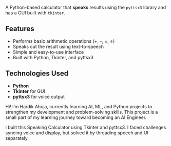 A Python-based calculator that **speaks** results using the `pyttsx3` library and has a GUI built with `tkinter`.

##  Features
- Performs basic arithmetic operations (+, -, ×, ÷)
- Speaks out the result using text-to-speech
- Simple and easy-to-use interface
- Built with Python, Tkinter, and pyttsx3

##  Technologies Used
- **Python**
- **Tkinter** for GUI
- **pyttsx3** for voice output


Hi! I’m Hardik Ahuja, currently learning AI, ML, and Python projects to strengthen my development and problem-solving skills.
This project is a small part of my learning journey toward becoming an AI Engineer.

I built this Speaking Calculator using Tkinter and pyttsx3.
I faced challenges syncing voice and display, but solved it by threading speech and UI separately.
